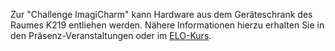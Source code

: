 

Zur "Challenge ImagiCharm" kann Hardware aus dem Geräteschrank des Raumes K219 entliehen werden. Nähere Informationen hierzu erhalten Sie in den Präsenz-Veranstaltungen oder im [ELO-Kurs](https://elearning.oth-regensburg.de).